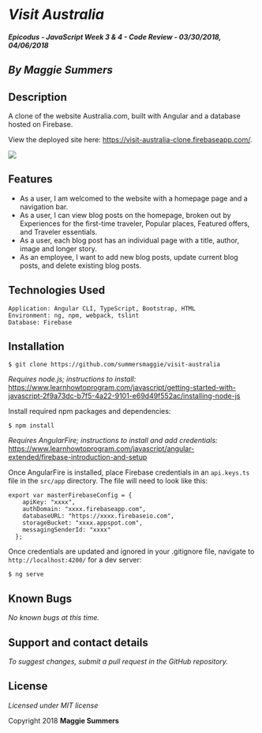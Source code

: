 # _Visit Australia_

##### Epicodus - JavaScript Week 3 & 4 - Code Review - 03/30/2018, 04/06/2018

## _By Maggie Summers_

## Description

A clone of the website Australia.com, built with Angular and a database hosted on Firebase.

View the deployed site here: https://visit-australia-clone.firebaseapp.com/.

<kbd><img src="src/img/australia-clone.png"></img></kbd>

## Features

* As a user, I am welcomed to the website with a homepage page and a navigation bar.  
* As a user, I can view blog posts on the homepage, broken out by Experiences for the first-time traveler, Popular places, Featured offers, and Traveler essentials.
* As a user, each blog post has an individual page with a title, author, image and longer story.  
* As an employee, I want to add new blog posts, update current blog posts, and delete existing blog posts.


## Technologies Used

```
Application: Angular CLI, TypeScript, Bootstrap, HTML
Environment: ng, npm, webpack, tslint
Database: Firebase
```

## Installation

```
$ git clone https://github.com/summersmaggie/visit-australia
```

_Requires node.js; instructions to install:_ https://www.learnhowtoprogram.com/javascript/getting-started-with-javascript-2f9a73dc-b7f5-4a22-9101-e69d49f552ac/installing-node-js

Install required npm packages and dependencies:

```
$ npm install
```

_Requires AngularFire; instructions to install and add credentials:_
https://www.learnhowtoprogram.com/javascript/angular-extended/firebase-introduction-and-setup


Once AngularFire is installed, place Firebase credentials in an ```api.keys.ts``` file in the ```src/app``` directory. The file will need to look like this:

```
export var masterFirebaseConfig = {
    apiKey: "xxxx",
    authDomain: "xxxx.firebaseapp.com",
    databaseURL: "https://xxxx.firebaseio.com",
    storageBucket: "xxxx.appspot.com",
    messagingSenderId: "xxxx"
  };
```

Once credentials are updated and ignored in your .gitignore file, navigate to `http://localhost:4200/` for a dev server:

```
$ ng serve
```

## Known Bugs

 _No known bugs at this time._

## Support and contact details

 _To suggest changes, submit a pull request in the GitHub repository._

## License

 _Licensed under MIT license_

Copyright 2018 **Maggie Summers**
